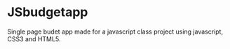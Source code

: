 # JSbudgetapp

Single page budet app made for a javascript class project using javascript, CSS3 and HTML5.
